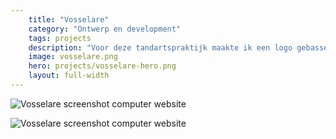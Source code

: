 ```yaml
---
    title: "Vosselare"
    category: "Ontwerp en development"
    tags: projects
    description: "Voor deze tandartspraktijk maakte ik een logo gebasseerd op de naam van hun dorp, ontwierp ik een stijlvolle website en ontwikkelde ik deze zodat deze heel performant werkt op ieder toestel."
    image: vosselare.png
    hero: projects/vosselare-hero.png
    layout: full-width
---
```

![Vosselare screenshot computer website](../../images/projects/vosselare-screenshot1.png)

![Vosselare screenshot computer website](../../images/projects/vosselare-screenshot2.png)